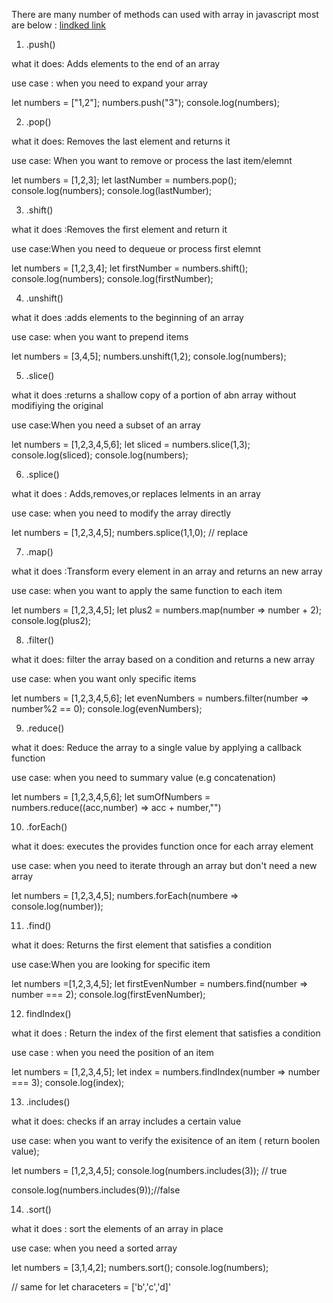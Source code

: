 There are many number of methods can used with array in javascript most are below :
[lindked link](https://www.linkedin.com/feed/update/urn:li:activity:7287340230175596544/?updateEntityUrn=urn%3Ali%3Afs_updateV2%3A%28urn%3Ali%3Aactivity%3A7287340230175596544%2CFEED_DETAIL%2CEMPTY%2CDEFAULT%2Cfalse%29)

1. .push() 

what it does: Adds elements to the end of an array

use case : when you need to expand your array

let numbers = ["1,2"];
numbers.push("3");
console.log(numbers);


2. .pop()

what it does: Removes the last element and returns it

use case: When you want to remove or process the last item/elemnt

let numbers = [1,2,3];
let lastNumber = numbers.pop();
console.log(numbers);
console.log(lastNumber);


3. .shift()

what it does :Removes the first element and return it

use case:When you need to dequeue or process first elemnt

let numbers = [1,2,3,4];
let firstNumber = numbers.shift();
console.log(numbers);
console.log(firstNumber);


4. .unshift()

what it does :adds elements to the beginning of an array

use case: when you want to prepend items

let numbers = [3,4,5];
numbers.unshift(1,2);
console.log(numbers);


5. .slice()

what it does :returns a shallow copy of a portion of abn array without modifiying the original

use case:When you need a subset of an array

let  numbers = [1,2,3,4,5,6];
let sliced = numbers.slice(1,3);
console.log(sliced);
console.log(numbers);



6. .splice()

what it does : Adds,removes,or replaces lelments in an array

use case: when you need to modify the array directly

let numbers = [1,2,3,4,5];
numbers.splice(1,1,0); // replace



7. .map()

what it does :Transform every element in an array and returns an new array

use case: when you want to apply the same function to each item

let numbers = [1,2,3,4,5];
let plus2 = numbers.map(number => number + 2);
console.log(plus2);


8. .filter()

what it does: filter the array based on a condition and returns a new array

use case: when you want only specific items

let numbers = [1,2,3,4,5,6];
let evenNumbers = numbers.filter(number => number%2 == 0);
console.log(evenNumbers);




9. .reduce()

what it does: Reduce the array to a single value by applying a callback function

use case: when you need to summary value (e.g concatenation)

let numbers = [1,2,3,4,5,6];
let sumOfNumbers = numbers.reduce((acc,number) => acc + number,"")




10. .forEach()

what it does: executes the provides function once for each array element

use case: when you need to iterate through an array but don't need a new array

let numbers = [1,2,3,4,5];
numbers.forEach(numbere => console.log(number));



11.  .find()

what it does: Returns the first element that satisfies a condition

use case:When you are looking for specific item

let numbers =[1,2,3,4,5];
let firstEvenNumber = numbers.find(number => number === 2);
console.log(firstEvenNumber);


12. findIndex()

what it does : Return the index of the first element that satisfies a condition 

use case : when you need the position of an item

let numbers = [1,2,3,4,5];
let index = numbers.findIndex(number => number === 3);
console.log(index);


13. .includes()

what it does: checks if an array includes a certain value

use case: when you want to verify the exisitence of an item ( return boolen value);

let numbers = [1,2,3,4,5];
console.log(numbers.includes(3)); // true

console.log(numbers.includes(9));//false


14. .sort()

what it does : sort the elements of an array in place

use case: when you need a sorted array

let numbers = [3,1,4,2];
numbers.sort();
console.log(numbers);

// same for let characeters = ['b','c','d]'